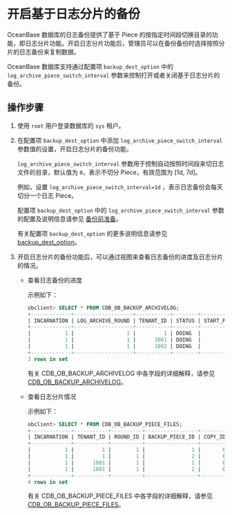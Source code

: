 开启基于日志分片的备份 
================================

OceanBase 数据库的日志备份提供了基于 Piece 的按指定时间段切换目录的功能，即日志分片功能。开启日志分片功能后，管理员可以在备份备份时选择按照分片的日志备份来复制数据。

OceanBase 数据库支持通过配置项 `backup_dest_option` 中的 `log_archive_piece_switch_interval` 参数来控制打开或者关闭基于日志分片的备份。

操作步骤 
-------------------------

1. 使用 `root` 用户登录数据库的 `sys` 租户。

   

2. 在配置项 `backup_dest_option` 中添加 `log_archive_piece_switch_interval` 参数值的设置，开启日志分片的备份功能。

   `log_archive_piece_switch_interval` 参数用于控制自动按照时间段来切日志文件的目录，默认值为 `0`，表示不切分 Piece，有效范围为 \[1d, 7d\]。

   例如，设置 `log_archive_piece_switch_interval=1d` ，表示日志备份会每天切分一个日志 Piece。

   配置项 `backup_dest_option` 中的 `log_archive_piece_switch_interval` 参数的配置及说明信息请参见 [备份前准备](../3.cluster-level-data-backup/1.preparations-before-backup.md)。

   有关配置项 `backup_dest_option` 的更多说明信息请参见 [backup_dest_option](../../../../12.reference-guide/3.system-configuration-items/18.backup_dest_option.md)。
   

3. 开启日志分片的备份功能后，可以通过视图来查看日志备份的进度及日志分片的情况。

   * 查看日志备份的进度

     示例如下：

     ```sql
     obclient> SELECT * FROM CDB_OB_BACKUP_ARCHIVELOG;
     +-------------+-------------------+-----------+--------+----------------+-----------------+----------------------------+----------------------------+-------------+--------------+-------------------+---------------------+----------------------+
     | INCARNATION | LOG_ARCHIVE_ROUND | TENANT_ID | STATUS | START_PIECE_ID | BACKUP_PIECE_ID | MIN_FIRST_TIME             | MAX_NEXT_TIME              | INPUT_BYTES | OUTPUT_BYTES | COMPRESSION_RATIO | INPUT_BYTES_DISPLAY | OUTPUT_BYTES_DISPLAY |
     +-------------+-------------------+-----------+--------+----------------+-----------------+----------------------------+----------------------------+-------------+--------------+-------------------+---------------------+----------------------+
     |           1 |                 1 |         1 | DOING  |              1 |              12 | 2021-04-30 00:00:28.197301 | 2021-04-30 11:33:41.845543 |           0 |            0 |              NULL | 0.00MB              | 0.00MB               |
     |           1 |                 1 |      1001 | DOING  |              1 |              12 | 2021-04-30 00:00:28.197301 | 2021-04-30 11:33:58.444979 |           0 |            0 |              NULL | 0.00MB              | 0.00MB               |
     |           1 |                 1 |      1002 | DOING  |              1 |              12 | 2021-04-30 00:00:28.197301 | 2021-04-30 11:33:41.845543 |           0 |            0 |              NULL | 0.00MB              | 0.00MB               |
     +-------------+-------------------+-----------+--------+----------------+-----------------+----------------------------+----------------------------+-------------+--------------+-------------------+---------------------+----------------------+
     3 rows in set
     ```

     

     有关 CDB_OB_BACKUP_ARCHIVELOG 中各字段的详细解释，请参见 [CDB_OB_BACKUP_ARCHIVELOG](../6.backup-and-recovery-related-views.md)。
     
   
   * 查看日志分片情况

     示例如下：

     ```sql
     obclient> SELECT * FROM CDB_OB_BACKUP_PIECE_FILES;
     +-------------+-----------+----------+-----------------+---------+-------------+----------------------------+----------------------------+----------------------------+--------+-------------+------------+----------------+
     | INCARNATION | TENANT_ID | ROUND_ID | BACKUP_PIECE_ID | COPY_ID | CREATE_DATE | START_TS                   | CHECKPOINT_TS              | MAX_TS                     | STATUS | FILE_STATUS | COMPATIBLE | START_PIECE_ID |
     +-------------+-----------+----------+-----------------+---------+-------------+----------------------------+----------------------------+----------------------------+--------+-------------+------------+----------------+
     |           1 |         1 |        1 |               1 |       0 |    20210430 | 2021-04-30 00:00:28.197301 | 2021-04-30 00:59:49.402568 | 2021-04-30 01:02:32.336195 | FROZEN | AVAILABLE   |          1 |              1 |
     |           1 |         1 |        1 |               2 |       0 |    20210430 | 2021-04-30 01:02:32.336195 | 2021-04-30 02:01:38.260158 | 2021-04-30 02:04:10.990039 | ACTIVE | AVAILABLE   |          1 |              1 |
     |           1 |      1001 |        1 |               1 |       0 |    20210430 | 2021-04-30 00:00:28.197301 | 2021-04-30 01:00:00.733364 | 2021-04-30 01:02:32.166782 | FROZEN | AVAILABLE   |          1 |              1 |
     |           1 |      1001 |        1 |               2 |       0 |    20210430 | 2021-04-30 01:02:32.166782 | 2021-04-30 02:01:38.260158 | 2021-04-30 02:04:09.731651 | ACTIVE | AVAILABLE   |          1 |              1 |
     +-------------+-----------+----------+-----------------+---------+-------------+----------------------------+----------------------------+----------------------------+--------+-------------+------------+----------------+
     4 rows in set
     ```

     

     有关 CDB_OB_BACKUP_PIECE_FILES 中各字段的详细解释，请参见 [CDB_OB_BACKUP_PIECE_FILES](../6.backup-and-recovery-related-views.md)。
     
   

   




